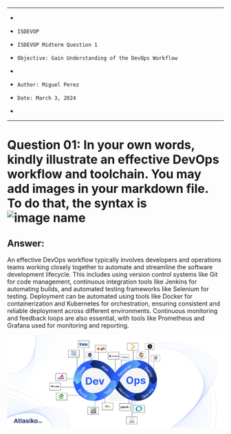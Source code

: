 **********************************************************************
*
*     ISDEVOP
*     ISDEVOP Midterm Question 1
*     Objective: Gain Understanding of the DevOps Workflow
*     
*     Author: Miguel Perez
*     Date: March 3, 2024
*     
**********************************************************************

# Question 01: In your own words, kindly illustrate an effective DevOps workflow and toolchain. You may add images in your markdown file. To do that, the syntax is ![image name](/path/to/image/image.png)

## Answer:
An effective DevOps workflow typically involves developers and operations teams working closely
together to automate and streamline the software development lifecycle. This includes using version
control systems like Git for code management, continuous integration tools like Jenkins for automating
builds, and automated testing frameworks like Selenium for testing. Deployment can be automated using
tools like Docker for containerization and Kubernetes for orchestration, ensuring consistent and
reliable deployment across different environments. Continuous monitoring and feedback loops are also
essential, with tools like Prometheus and Grafana used for monitoring and reporting.

![devops-process.jpg](./devops-process.jpg)
